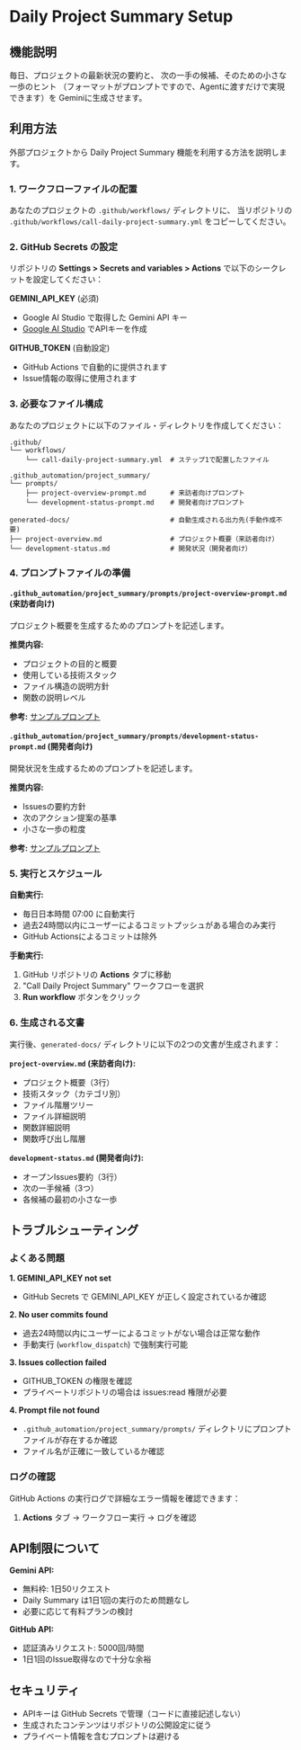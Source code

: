 # Daily Project Summary Setup

## 機能説明

毎日、プロジェクトの最新状況の要約と、
次の一手の候補、そのための小さな一歩のヒント
（フォーマットがプロンプトですので、Agentに渡すだけで実現できます）を
Geminiに生成させます。

## 利用方法

外部プロジェクトから Daily Project Summary 機能を利用する方法を説明します。

### 1. ワークフローファイルの配置

あなたのプロジェクトの `.github/workflows/` ディレクトリに、
当リポジトリの `.github/workflows/call-daily-project-summary.yml`
をコピーしてください。

### 2. GitHub Secrets の設定

リポジトリの **Settings > Secrets and variables > Actions** で以下のシークレットを設定してください：

**GEMINI_API_KEY** (必須)
- Google AI Studio で取得した Gemini API キー
- [Google AI Studio](https://aistudio.google.com/) でAPIキーを作成

**GITHUB_TOKEN** (自動設定)
- GitHub Actions で自動的に提供されます
- Issue情報の取得に使用されます

### 3. 必要なファイル構成

あなたのプロジェクトに以下のファイル・ディレクトリを作成してください：

```
.github/
└── workflows/
    └── call-daily-project-summary.yml  # ステップ1で配置したファイル

.github_automation/project_summary/
└── prompts/
    ├── project-overview-prompt.md      # 来訪者向けプロンプト
    └── development-status-prompt.md    # 開発者向けプロンプト

generated-docs/                         # 自動生成される出力先(手動作成不要)
├── project-overview.md                 # プロジェクト概要（来訪者向け）
└── development-status.md               # 開発状況（開発者向け）
```

### 4. プロンプトファイルの準備

#### `.github_automation/project_summary/prompts/project-overview-prompt.md` (来訪者向け)

プロジェクト概要を生成するためのプロンプトを記述します。

**推奨内容:**
- プロジェクトの目的と概要
- 使用している技術スタック
- ファイル構造の説明方針
- 関数の説明レベル

**参考:** [サンプルプロンプト](https://github.com/cat2151/github-actions/blob/main/.github_automation/project_summary/prompts/project-overview-prompt.md)

#### `.github_automation/project_summary/prompts/development-status-prompt.md` (開発者向け)

開発状況を生成するためのプロンプトを記述します。

**推奨内容:**
- Issuesの要約方針
- 次のアクション提案の基準
- 小さな一歩の粒度

**参考:** [サンプルプロンプト](https://github.com/cat2151/github-actions/blob/main/.github_automation/project_summary/prompts/development-status-prompt.md)

### 5. 実行とスケジュール

**自動実行:**
- 毎日日本時間 07:00 に自動実行
- 過去24時間以内にユーザーによるコミットプッシュがある場合のみ実行
- GitHub Actionsによるコミットは除外

**手動実行:**
1. GitHub リポジトリの **Actions** タブに移動
2. "Call Daily Project Summary" ワークフローを選択
3. **Run workflow** ボタンをクリック

### 6. 生成される文書

実行後、`generated-docs/` ディレクトリに以下の2つの文書が生成されます：

**`project-overview.md` (来訪者向け):**
- プロジェクト概要（3行）
- 技術スタック（カテゴリ別）
- ファイル階層ツリー
- ファイル詳細説明
- 関数詳細説明
- 関数呼び出し階層

**`development-status.md` (開発者向け):**
- オープンIssues要約（3行）
- 次の一手候補（3つ）
- 各候補の最初の小さな一歩

## トラブルシューティング

### よくある問題

**1. GEMINI_API_KEY not set**
- GitHub Secrets で GEMINI_API_KEY が正しく設定されているか確認

**2. No user commits found**
- 過去24時間以内にユーザーによるコミットがない場合は正常な動作
- 手動実行 (`workflow_dispatch`) で強制実行可能

**3. Issues collection failed**
- GITHUB_TOKEN の権限を確認
- プライベートリポジトリの場合は issues:read 権限が必要

**4. Prompt file not found**
- `.github_automation/project_summary/prompts/` ディレクトリにプロンプトファイルが存在するか確認
- ファイル名が正確に一致しているか確認

### ログの確認

GitHub Actions の実行ログで詳細なエラー情報を確認できます：
1. **Actions** タブ → ワークフロー実行 → ログを確認

## API制限について

**Gemini API:**
- 無料枠: 1日50リクエスト
- Daily Summary は1日1回の実行のため問題なし
- 必要に応じて有料プランの検討

**GitHub API:**
- 認証済みリクエスト: 5000回/時間
- 1日1回のIssue取得なので十分な余裕

## セキュリティ

- APIキーは GitHub Secrets で管理（コードに直接記述しない）
- 生成されたコンテンツはリポジトリの公開設定に従う
- プライベート情報を含むプロンプトは避ける
